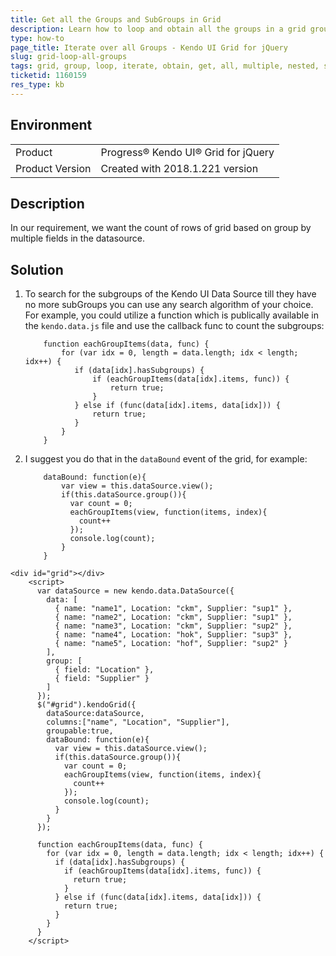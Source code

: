 ```yaml
---
title: Get all the Groups and SubGroups in Grid
description: Learn how to loop and obtain all the groups in a grid grouped by multiple fields in the Kendo UI Grid.
type: how-to
page_title: Iterate over all Groups - Kendo UI Grid for jQuery
slug: grid-loop-all-groups
tags: grid, group, loop, iterate, obtain, get, all, multiple, nested, subgroups
ticketid: 1160159
res_type: kb
---
```


## Environment

<table>
 <tr>
  <td>Product</td>
  <td>Progress® Kendo UI® Grid for jQuery</td> 
 </tr>
 <tr>
  <td>Product Version</td>
  <td>Created with 2018.1.221 version</td>
 </tr>
</table>

## Description

In our requirement, we want the count of rows of grid based on group by multiple fields in the datasource.

## Solution

1. To search for the subgroups of the Kendo UI Data Source till they have no more subGroups you can use any search algorithm of your choice. For example, you could utilize a function which is publically available in the `kendo.data.js` file and use the callback func to count the subgroups:

    ```
        function eachGroupItems(data, func) {
            for (var idx = 0, length = data.length; idx < length; idx++) {
               if (data[idx].hasSubgroups) {
                   if (eachGroupItems(data[idx].items, func)) {
                       return true;
                   }
               } else if (func(data[idx].items, data[idx])) {
                   return true;
               }
            }
        }
    ```
1. I suggest you do that in the `dataBound` event of the grid, for example:

    ```
        dataBound: function(e){
            var view = this.dataSource.view();
            if(this.dataSource.group()){
              var count = 0;
              eachGroupItems(view, function(items, index){
                count++
              });
              console.log(count);
            }
        }
    ```

```dojo
<div id="grid"></div>
    <script>
      var dataSource = new kendo.data.DataSource({
        data: [
          { name: "name1", Location: "ckm", Supplier: "sup1" },
          { name: "name2", Location: "ckm", Supplier: "sup1" },
          { name: "name3", Location: "ckm", Supplier: "sup2" },
          { name: "name4", Location: "hok", Supplier: "sup3" },
          { name: "name5", Location: "hof", Supplier: "sup2" }
        ],
        group: [
          { field: "Location" },
          { field: "Supplier" }
        ]
      });
      $("#grid").kendoGrid({
        dataSource:dataSource,
        columns:["name", "Location", "Supplier"],
        groupable:true,
        dataBound: function(e){
          var view = this.dataSource.view();
          if(this.dataSource.group()){
            var count = 0;
            eachGroupItems(view, function(items, index){
              count++
            });
            console.log(count);
          }
        }
      });
      
      function eachGroupItems(data, func) {
        for (var idx = 0, length = data.length; idx < length; idx++) {
          if (data[idx].hasSubgroups) {
            if (eachGroupItems(data[idx].items, func)) {             
              return true;
            }
          } else if (func(data[idx].items, data[idx])) {
            return true;
          }
        }
      }
    </script>
```

